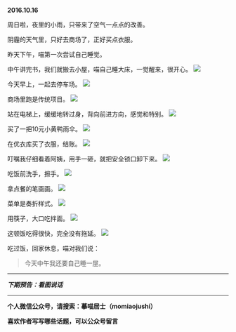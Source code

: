 **2016.10.16**

周日啦，夜里的小雨，只带来了空气一点点的改善。

阴霾的天气里，只好去商场了，正好买点衣服。

昨天下午，喵第一次尝试自己睡觉。

中午讲完书，我们就搬去小屋，喵自己睡大床，一觉醒来，很开心。
![](http://upload-images.jianshu.io/upload_images/51001-467f72a6912290e1.jpg?imageMogr2/auto-orient/strip%7CimageView2/2/w/1240)

今天早上，一起去停车场。
![](http://upload-images.jianshu.io/upload_images/51001-b148d47acc1822d6.jpg?imageMogr2/auto-orient/strip%7CimageView2/2/w/1240)

商场里跑是传统项目。
![](http://upload-images.jianshu.io/upload_images/51001-27d05fab80f40ac9.jpg?imageMogr2/auto-orient/strip%7CimageView2/2/w/1240)

站在电梯上，缓缓地转过身，背向前进方向，感觉和特别。
![](http://upload-images.jianshu.io/upload_images/51001-c8b3f151bb7ae1b7.jpg?imageMogr2/auto-orient/strip%7CimageView2/2/w/1240)

买了一把10元小黄鸭雨伞。
![](http://upload-images.jianshu.io/upload_images/51001-63b9d79252dd1852.jpg?imageMogr2/auto-orient/strip%7CimageView2/2/w/1240)

在优衣库买了衣服，结账。
![](http://upload-images.jianshu.io/upload_images/51001-f02122edcadbf5d7.jpg?imageMogr2/auto-orient/strip%7CimageView2/2/w/1240)

叮嘱我仔细看着阿姨，用手一砸，就把安全锁口卸下来。
![](http://upload-images.jianshu.io/upload_images/51001-0d20cc1b6f0b1c92.jpg?imageMogr2/auto-orient/strip%7CimageView2/2/w/1240)

吃饭前洗手，擦手。
![](http://upload-images.jianshu.io/upload_images/51001-549b5b658a6c1213.jpg?imageMogr2/auto-orient/strip%7CimageView2/2/w/1240)

拿点餐的笔画画。
![](http://upload-images.jianshu.io/upload_images/51001-db331141cadb5b39.jpg?imageMogr2/auto-orient/strip%7CimageView2/2/w/1240)

菜单是奏折样式。
![](http://upload-images.jianshu.io/upload_images/51001-2485c20c94fc9465.jpg?imageMogr2/auto-orient/strip%7CimageView2/2/w/1240)

用筷子，大口吃拌面。
![](http://upload-images.jianshu.io/upload_images/51001-3fc57623175f061f.jpg?imageMogr2/auto-orient/strip%7CimageView2/2/w/1240)

这顿饭吃得很快，完全没有拖延。
![](http://upload-images.jianshu.io/upload_images/51001-5d94a938444e3abb.jpg?imageMogr2/auto-orient/strip%7CimageView2/2/w/1240)

吃过饭，回家休息，喵对我们说：
>今天中午我还要自己睡一屋。

***

***下期预告：看图说话***

***

**个人微信公众号，请搜索：摹喵居士（momiaojushi）**

**喜欢作者写写哪些话题，可以公众号留言**